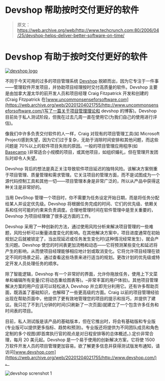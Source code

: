 # Devshop 帮助按时交付更好的软件

> 原文：<https://web.archive.org/web/http://www.techcrunch.com:80/2006/04/25/devshop-helps-deliver-better-software-on-time/>

# Devshop 有助于按时交付更好的软件

[![devshop logo](img/9e9a7845a83a59868365b8cda257a84a.png)](https://web.archive.org/web/20201204021755/http://www.devshop.com/)

不同于今天可用的过多的项目管理系统 [Devshop](https://web.archive.org/web/20201204021755/http://www.devshop.com/) 脱颖而出，因为它专注于一件事——管理软件开发项目，并协助项目经理按时交付高质量的软件。Devshop 主要是由加拿大渥太华的前开发人员和项目经理 Craig Fitzpatrick 开发和创建的(Craig Fitzpatrick 在[www.uncommonsenseforsoftware.com](https://web.archive.org/web/20201204021755/http://www.uncommonsenseforsoftware.com/)写了一篇关于项目管理理论和 devshop 的博客)。Devshop 目前处于私人测试阶段，但我在过去几周一直在使用它(为我们自己的使用进行评估)。

像我们中许多负责交付软件的人一样，Craig 对现有的项目管理工具(如 Microsoft Project)感到失望，因为它们过于复杂，无助于消除时间安排和其他问题，而这些问题是 70%以上的软件项目失败的原因。一般的项目管理应用程序(如 [Basecamp](https://web.archive.org/web/20201204021755/http://www.basecamphq.com/) )非常适合小规模的项目，或其他项目，如组织婚礼，但在管理开发团队时却令人失望。

Devshop 背后的想法是真正关注导致软件项目延迟的独特风险。该解决方案侧重于项目管理、质量管理和需求管理。它关注项目的管理方面，而不是试图成为一个源代码控制工具和其他一切——项目管理本身是非常广泛的，所以从产品中获得这种关注是非常好的。

当用 DevShop 管理一个项目时，你不需要为任务设定开始日期，而是将任务分配给某人并设定优先级。Devshop 将根据任务完成的时间、它们的优先级、依赖关系和任何可能的约束来负责调度。合理地管理时间在软件管理中是至关重要的，Devshop 为项目经理做了很多这方面的工作。

Devshop 采用了一种创新的方法，通过使用风险分析来解决项目管理的一些难题，风险分析可以衡量进度变化的影响。在其他解决方案中，项目进度通常在初始规划之后就被锁定了，当出现延迟或任务发生变化时(这种情况经常发生)，就会产生问题。Devshop 使您的时间表更加流畅和动态——它将预测某些变化和延迟将产生的影响，从而使项目经理能够相应地计划或取消变化。它将允许项目经理在锁定不同的场景之前，通过查看这些场景来进行适当的规划。更改计划的优先级或特定开发人员处理任务的顺序。

除了智能逻辑，Devshop 有一个非常好的界面，允许你拖放任务，使用上下文菜单和编辑所有变量(它将动态重绘图表等)。–非常丰富的用户体验)。其他项目管理解决方案的用户应该可以轻松进入 Devshop 并立即充分利用它。还有许多帮助页面，既涵盖了基础知识，也解释了一些更高级的方面。Craig 以前的项目管理经验出现在帮助页面中，他提供了更有效地管理您的项目的提示和技巧，并提供了建议。我只花了不到几分钟的时间(只刷新了一次页面)就建立了一个包含许多任务和时间表的项目。

目前，私人测试版是该产品的基础版本，但在它推出时，将会有基础版和专业版(专业版可以提供更多指标、趋势和预测)。专业版还将提供为不同团队成员和角色定制的多个视图(即首席执行官的观点是对日程安排等的总体概述。).定价非常合理，每月 20 美元起。Devshop 是一个易于使用的创新解决方案，它将使 1500 万软件开发人员的项目管理更加容易。欲了解更多信息并获得测试版发布通知，请访问[www.devshop.com](https://web.archive.org/web/20201204021755/http://www.devshop.com/)。

![devshop screnshot 1](img/ff90681b977266a77a87e78362bbdcb8.png)